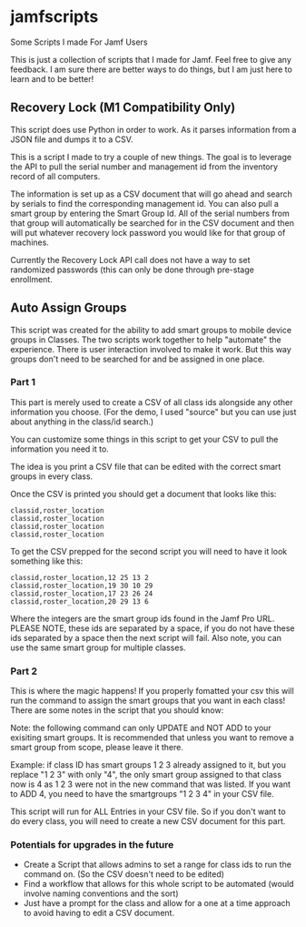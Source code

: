 # jamfscripts
Some Scripts I made For Jamf Users


This is just a collection of scripts that I made for Jamf. Feel free to give any feedback. I am sure there are better ways to do things, but I am just here to learn and to be better! 

## Recovery Lock (M1 Compatibility Only) 

This script does use Python in order to work. As it parses information from a JSON file and dumps it to a CSV. 

This is a script I made to try a couple of new things. The goal is to leverage the API to pull the serial number and management id from the inventory record of all computers. 

The information is set up as a CSV document that will go ahead and search by serials to find the corresponding management id. You can also pull a smart group by entering the Smart Group Id. All of the serial numbers from that group will automatically be searched for in the CSV document and then will put whatever recovery lock password you would like for that group of machines. 

Currently the Recovery Lock API call does not have a way to set randomized passwords (this can only be done through pre-stage enrollment. 


## Auto Assign Groups 

This script was created for the ability to add smart groups to mobile device groups in Classes. The two scripts work together to help "automate" the experience. There is user interaction involved to make it work. But this way groups don't need to be searched for and be assigned in one place.

### Part 1 

This part is merely used to create a CSV of all class ids alongside any other information you choose. (For the demo, I used "source" but you can use just about anything in the class/id search.) 

You can customize some things in this script to get your CSV to pull the information you need it to. 

The idea is you print a CSV file that can be edited with the correct smart groups in every class. 

Once the CSV is printed you should get a document that looks like this: 
```
classid,roster_location 
classid,roster_location
classid,roster_location
classid,roster_location
```
To get the CSV prepped for the second script you will need to have it look something like this:
```
classid,roster_location,12 25 13 2 
classid,roster_location,19 30 10 29
classid,roster_location,17 23 26 24
classid,roster_location,20 29 13 6
```
Where the integers are the smart group ids found in the Jamf Pro URL. PLEASE NOTE, these ids are separated by a space, if you do not have these ids separated by a space then the next script will fail. Also note, you can use the same smart group for multiple classes. 

### Part 2 

This is where the magic happens! If you properly fomatted your csv this will run the command to assign the smart groups that you want in each class! There are some notes in the script that you should know:

Note: the following command can only UPDATE and NOT ADD to your exisiting smart groups. It is recommended that unless you want to remove a smart group from scope, please leave it there. 

Example: if class ID has smart groups 1 2 3 already assigned to it, but you replace "1 2 3" with only "4", the only smart group assigned to that class now is 4 as 1 2 3 were not in the new command that was listed. If you want to ADD 4, you need to have the smartgroups "1 2 3 4" in your CSV file. 

This script will run for ALL Entries in your CSV file. So if you don't want to do every class, you will need to create a new CSV document for this part. 

### Potentials for upgrades in the future

- Create a Script that allows admins to set a range for class ids to run the command on. (So the CSV doesn't need to be edited) 
- Find a workflow that allows for this whole script to be automated (would involve naming conventions and the sort) 
- Just have a prompt for the class and allow for a one at a time approach to avoid having to edit a CSV document. 
